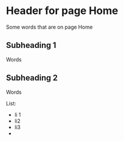 <!-- TITLE: Home -->
<!-- SUBTITLE: A quick summary of Home -->

# Header for page Home

Some words that are on page Home

## Subheading 1
Words

## Subheading 2
Words

List:
* li 1
* li2
* li3
* 